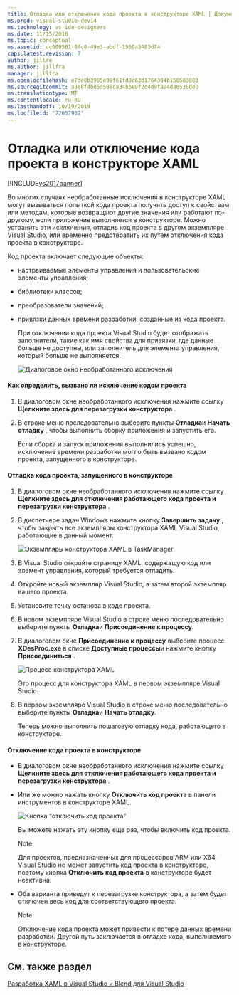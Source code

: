 ```yaml
---
title: Отладка или отключение кода проекта в конструкторе XAML | Документация Майкрософт
ms.prod: visual-studio-dev14
ms.technology: vs-ide-designers
ms.date: 11/15/2016
ms.topic: conceptual
ms.assetid: ac600581-8fc8-49e3-abdf-1569a3483d74
caps.latest.revision: 7
author: jillre
ms.author: jillfra
manager: jillfra
ms.openlocfilehash: e7de0b3985e09f61fd0c63d1764304b150503883
ms.sourcegitcommit: a8e8f4bd5d508da34bbe9f2d4d9fa94da0539de0
ms.translationtype: MT
ms.contentlocale: ru-RU
ms.lasthandoff: 10/19/2019
ms.locfileid: "72657932"
---
```

# <a name="debugging-or-disabling-project-code-in-xaml-designer"></a>Отладка или отключение кода проекта в конструкторе XAML
[!INCLUDE[vs2017banner](../includes/vs2017banner.md)]

Во многих случаях необработанные исключения в конструкторе XAML могут вызываться попыткой кода проекта получить доступ к свойствам или методам, которые возвращают другие значения или работают по-другому, если приложение выполняется в конструкторе. Можно устранить эти исключения, отладив код проекта в другом экземпляре Visual Studio, или временно предотвратить их путем отключения кода проекта в конструкторе.

 Код проекта включает следующие объекты:

- настраиваемые элементы управления и пользовательские элементы управления;

- библиотеки классов;

- преобразователи значений;

- привязки данных времени разработки, созданные из кода проекта.

  При отключении кода проекта Visual Studio будет отображать заполнители, такие как имя свойства для привязки, где данные больше не доступны, или заполнитель для элемента управления, который больше не выполняется.

  ![Диалоговое окно необработанного исключения](../designers/media/xaml-unhandledexception.png "XAML_UnhandledException")

#### <a name="to-determine-if-project-code-is-causing-an-exception"></a>Как определить, вызвано ли исключение кодом проекта

1. В диалоговом окне необработанного исключения нажмите ссылку **Щелкните здесь для перезагрузки конструктора** .

2. В строке меню последовательно выберите пункты **Отладка**и **Начать отладку** , чтобы выполнить сборку приложения и запустить его.

     Если сборка и запуск приложения выполнились успешно, исключение времени разработки могло быть вызвано кодом проекта, запущенного в конструкторе.

#### <a name="to-debug-project-code-running-in-the-designer"></a>Отладка кода проекта, запущенного в конструкторе

1. В диалоговом окне необработанного исключения нажмите ссылку **Щелкните здесь для отключения работающего кода проекта и перезагрузки конструктора** .

2. В диспетчере задач Windows нажмите кнопку **Завершить задачу** , чтобы закрыть все экземпляры конструктора XAML Visual Studio, работающие в данный момент.

     ![Экземпляры конструктора XAML в TaskManager](../designers/media/xaml-taskmanager.png "XAML_TaskManager")

3. В Visual Studio откройте страницу XAML, содержащую код или элемент управления, который требуется отладить.

4. Откройте новый экземпляр Visual Studio, а затем второй экземпляр вашего проекта.

5. Установите точку останова в коде проекта.

6. В новом экземпляре Visual Studio в строке меню последовательно выберите пункты **Отладка**и **Присоединение к процессу**.

7. В диалоговом окне **Присоединение к процессу** выберите процесс **XDesProc.exe** в списке **Доступные процессы**и нажмите кнопку **Присоединиться** .

     ![Процесс конструктора XAML](../designers/media/xaml-attach.png "XAML_Attach")

     Это процесс для конструктора XAML в первом экземпляре Visual Studio.

8. В первом экземпляре Visual Studio в строке меню последовательно выберите пункты **Отладка**и **Начать отладку**.

     Теперь можно выполнить пошаговую отладку кода, работающего в конструкторе.

#### <a name="to-disable-project-code-in-the-designer"></a>Отключение кода проекта в конструкторе

- В диалоговом окне необработанного исключения нажмите ссылку **Щелкните здесь для отключения работающего кода проекта и перезагрузки конструктора** .

- Или же можно нажать кнопку **Отключить код проекта** в панели инструментов в конструкторе XAML.

     ![Кнопка "отключить код проекта"](../designers/media/xaml-disablecode.png "XAML_DisableCode")

     Вы можете нажать эту кнопку еще раз, чтобы включить код проекта.

    > [!NOTE]
    > Для проектов, предназначенных для процессоров ARM или X64, Visual Studio не может запустить код проекта в конструкторе, поэтому кнопка **Отключить код проекта** в конструкторе будет неактивна.

- Оба варианта приведут к перезагрузке конструктора, а затем будет отключен весь код для соответствующего проекта.

    > [!NOTE]
    > Отключение кода проекта может привести к потере данных времени разработки. Другой путь заключается в отладке кода, выполняемого в конструкторе.

## <a name="see-also"></a>См. также раздел
 [Разработка XAML в Visual Studio и Blend для Visual Studio](../designers/designing-xaml-in-visual-studio.md)
